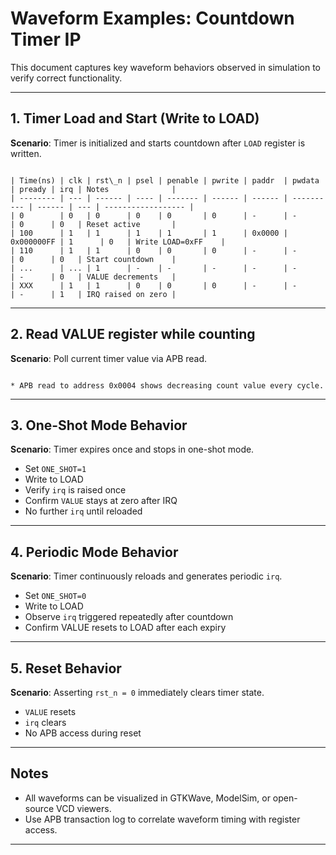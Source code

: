 # Waveform Examples: Countdown Timer IP

This document captures key waveform behaviors observed in simulation to verify correct functionality.

---

## 1. Timer Load and Start (Write to LOAD)

**Scenario**: Timer is initialized and starts countdown after `LOAD` register is written.

```

| Time(ns) | clk | rst\_n | psel | penable | pwrite | paddr  | pwdata     | pready | irq | Notes              |
| -------- | --- | ------ | ---- | ------- | ------ | ------ | ---------- | ------ | --- | ------------------ |
| 0        | 0   | 0      | 0    | 0       | 0      | -      | -          | 0      | 0   | Reset active       |
| 100      | 1   | 1      | 1    | 1       | 1      | 0x0000 | 0x000000FF | 1      | 0   | Write LOAD=0xFF    |
| 110      | 1   | 1      | 0    | 0       | 0      | -      | -          | 0      | 0   | Start countdown    |
| ...      | ... | 1      | -    | -       | -      | -      | -          | -      | 0   | VALUE decrements   |
| XXX      | 1   | 1      | 0    | 0       | 0      | -      | -          | -      | 1   | IRQ raised on zero |

```

---

## 2. Read VALUE register while counting

**Scenario**: Poll current timer value via APB read.

```

* APB read to address 0x0004 shows decreasing count value every cycle.

```

---

## 3. One-Shot Mode Behavior

**Scenario**: Timer expires once and stops in one-shot mode.

- Set `ONE_SHOT=1`
- Write to LOAD
- Verify `irq` is raised once
- Confirm `VALUE` stays at zero after IRQ
- No further `irq` until reloaded

---

## 4. Periodic Mode Behavior

**Scenario**: Timer continuously reloads and generates periodic `irq`.

- Set `ONE_SHOT=0`
- Write to LOAD
- Observe `irq` triggered repeatedly after countdown
- Confirm VALUE resets to LOAD after each expiry

---

## 5. Reset Behavior

**Scenario**: Asserting `rst_n = 0` immediately clears timer state.

- `VALUE` resets
- `irq` clears
- No APB access during reset

---

## Notes

- All waveforms can be visualized in GTKWave, ModelSim, or open-source VCD viewers.
- Use APB transaction log to correlate waveform timing with register access.

---


